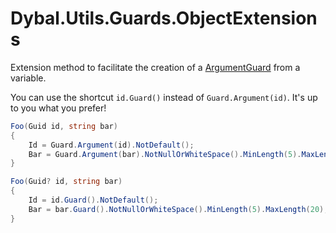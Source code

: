 ﻿# Dybal.Utils.Guards.ObjectExtensions
Extension method to facilitate the creation of a [ArgumentGuard](https://github.com/martindybal/Dybal.Utils/tree/main/src/Utils/Dybal.Utils.Guards) from a variable.

You can use the shortcut `id.Guard()` instead of `Guard.Argument(id)`. It's up to you what you prefer!

```C#
Foo(Guid id, string bar)
{
    Id = Guard.Argument(id).NotDefault();
    Bar = Guard.Argument(bar).NotNullOrWhiteSpace().MinLength(5).MaxLength(20);
}
```

```C#
Foo(Guid? id, string bar)
{
    Id = id.Guard().NotDefault();
    Bar = bar.Guard().NotNullOrWhiteSpace().MinLength(5).MaxLength(20);
}
```